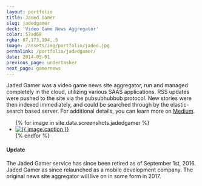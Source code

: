 ```yaml
---
layout: portfolio
title: Jaded Gamer
slug: jadedgamer
deck: 'Video Game News Aggregator'
color: 57ad68
rgba: 87,173,104,.5
image: /assets/img/portfolio/jaded.jpg
permalink: /portfolio/jadedgamer/
date: 2014-05-01
previous_page: undertasker
next_page: gamernews
---
```


Jaded Gamer was a video game news site aggregator, run and managed completely in the cloud, utilizing various SAAS applications. RSS updates were pushed to the site via the pubsubhubbub protocol. New stories were then indexed immediately, and could be searched through by the elastic-search based server. For additional details, you can learn more on [Medium](https://medium.com/@underlost/building-jaded-gamer-e08c6532b56d#.ew1sszjq9).


<ul class="list-inline clearfix">
{% for image in site.data.screenshots.jadedgamer %}
<li class="col-xs-2">
<a href="{{image.url}}" class="thumbnail lightbox">
  <img class="img-rounded" src="{{image.thumb}}" alt="{{ image.caption }}">
</a>
</li>
{% endfor %}
</ul>

#### Update
The Jaded Gamer service has since been retired as of September 1st, 2016. Jaded Gamer as since relaunched as a mobile development company. The original news site aggregator will live on in some form in 2017.
